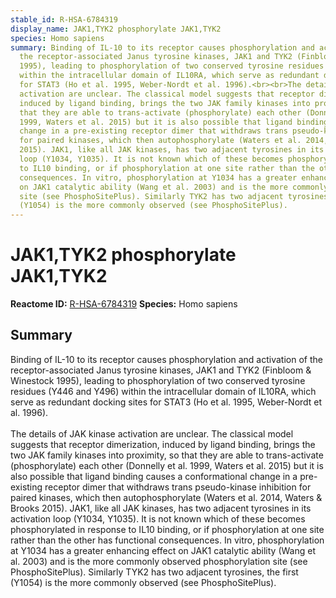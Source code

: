 ```yaml
---
stable_id: R-HSA-6784319
display_name: JAK1,TYK2 phosphorylate JAK1,TYK2
species: Homo sapiens
summary: Binding of IL-10 to its receptor causes phosphorylation and activation of
  the receptor-associated Janus tyrosine kinases, JAK1 and TYK2 (Finbloom & Winestock
  1995), leading to phosphorylation of two conserved tyrosine residues (Y446 and Y496)
  within the intracellular domain of IL10RA, which serve as redundant docking sites
  for STAT3 (Ho et al. 1995, Weber-Nordt et al. 1996).<br><br>The details of JAK kinase
  activation are unclear. The classical model suggests that receptor dimerization,
  induced by ligand binding, brings the two JAK family kinases into proximity, so
  that they are able to trans-activate (phosphorylate) each other (Donnelly et al.
  1999, Waters et al. 2015) but it is also possible that ligand binding causes a conformational
  change in a pre-existing receptor dimer that withdraws trans pseudo-kinase inhibition
  for paired kinases, which then autophosphorylate (Waters et al. 2014, Waters & Brooks
  2015). JAK1, like all JAK kinases, has two adjacent tyrosines in its activation
  loop (Y1034, Y1035). It is not known which of these becomes phosphorylated in response
  to IL10 binding, or if phosphorylation at one site rather than the other has functional
  consequences. In vitro, phosphorylation at Y1034 has a greater enhancing effect
  on JAK1 catalytic ability (Wang et al. 2003) and is the more commonly observed phosphorylation
  site (see PhosphoSitePlus). Similarly TYK2 has two adjacent tyrosines, the first
  (Y1054) is the more commonly observed (see PhosphoSitePlus).
---
```


# JAK1,TYK2 phosphorylate JAK1,TYK2
**Reactome ID:** [R-HSA-6784319](https://reactome.org/content/detail/R-HSA-6784319)
**Species:** Homo sapiens

## Summary

Binding of IL-10 to its receptor causes phosphorylation and activation of the receptor-associated Janus tyrosine kinases, JAK1 and TYK2 (Finbloom & Winestock 1995), leading to phosphorylation of two conserved tyrosine residues (Y446 and Y496) within the intracellular domain of IL10RA, which serve as redundant docking sites for STAT3 (Ho et al. 1995, Weber-Nordt et al. 1996).<br><br>The details of JAK kinase activation are unclear. The classical model suggests that receptor dimerization, induced by ligand binding, brings the two JAK family kinases into proximity, so that they are able to trans-activate (phosphorylate) each other (Donnelly et al. 1999, Waters et al. 2015) but it is also possible that ligand binding causes a conformational change in a pre-existing receptor dimer that withdraws trans pseudo-kinase inhibition for paired kinases, which then autophosphorylate (Waters et al. 2014, Waters & Brooks 2015). JAK1, like all JAK kinases, has two adjacent tyrosines in its activation loop (Y1034, Y1035). It is not known which of these becomes phosphorylated in response to IL10 binding, or if phosphorylation at one site rather than the other has functional consequences. In vitro, phosphorylation at Y1034 has a greater enhancing effect on JAK1 catalytic ability (Wang et al. 2003) and is the more commonly observed phosphorylation site (see PhosphoSitePlus). Similarly TYK2 has two adjacent tyrosines, the first (Y1054) is the more commonly observed (see PhosphoSitePlus).
